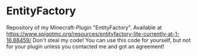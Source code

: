 # EntityFactory
 Repository of my Minecraft-Plugin "EntityFactory".
 Available at https://www.spigotmc.org/resources/entityfactory-lite-currently-at-1-16.88459/
 Don't steal my code! You can use this code for yourself, but not for your plugin unless you contacted me and got an agreement!
